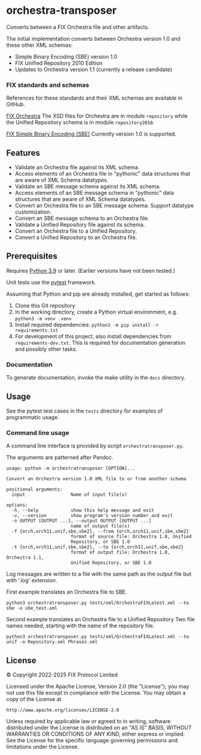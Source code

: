 # orchestra-transposer

Converts between a FIX Orchestra file and other artifacts.

The initial implementation converts between Orchestra version 1.0 and these other XML schemas:
* Simple Binary Encoding (SBE) version 1.0
* FIX Unified Repository 2010 Edition
* Updates to Orchestra version 1.1 (currently a release candidate)

### FIX standards and schemas
References for these standards and their XML schemas are available in GitHub.

[FIX Orchestra](https://github.com/FIXTradingCommunity/fix-orchestra)
The XSD files for Orchestra are in module `repository` while the Unified Repository schema is in
module `repository2010`.

[FIX Simple Binary Encoding (SBE)](https://github.com/FIXTradingCommunity/fix-simple-binary-encoding)
Currently version 1.0 is supported.


## Features

* Validate an Orchestra file against its XML schema.
* Access elements of an Orchestra file in "pythonic" data structures that are aware of XML Schema
datatypes.
* Validate an SBE message schema against its XML schema.
* Access elements of an SBE message schema in "pythonic" data structures that are aware of XML
Schema datatypes.
* Convert an Orchestra file to an SBE message schema. Support datatype customization.
* Convert an SBE message schema to an Orchestra file.
* Validate a Unified Repository file against its schema.
* Convert an Orchestra file to a Unified Repository.
* Convert a Unified Repository to an Orchestra file.

## Prerequisites

Requires [Python 3.9](https://www.python.org/downloads/release/python-390/) or later. (Earlier
versions have not been tested.)

Unit tests use the [pytest](https://docs.pytest.org/en/6.2.x/) framework.

Assuming that Python and pip are already installed, get started as follows:
1. Clone this Git repository
2. In the working directory, create a Python virtual environment, e.g. `python3 -m venv .venv`
3. Install required dependencies: `python3 -m pip install -r requirements.txt`
4. For development of this project, also install dependencies from `requirements-dev.txt`. This is required for
documentation generation and possibly other tasks.

### Documentation
To generate documentation, invoke the make utility in the `docs` directory.

## Usage

See the pytest test cases in the `tests` directory for examples of programmatic usage.


### Command line usage

A command line interface is provided by script `orchestratransposer.py`.

The arguments are patterned after Pandoc.

```
usage: python -m orchestratransposer [OPTION]...

Convert an Orchestra version 1.0 XML file to or from another schema

positional arguments:
  input                 Name of input file(s)

options:
  -h, --help            show this help message and exit
  -v, --version         show program's version number and exit
  -o OUTPUT [OUTPUT ...], --output OUTPUT [OUTPUT ...]
                        name of output file(s)
  -f {orch,orch11,unif,sbe,sbe2}, --from {orch,orch11,unif,sbe,sbe2}
                        format of source file: Orchestra 1.0, Unified
                        Repository, or SBE 1.0
  -t {orch,orch11,unif,sbe,sbe2}, --to {orch,orch11,unif,sbe,sbe2}
                        format of output file: Orchestra 1.0, Orchestra 1.1,
                        Unified Repository, or SBE 1.0
```

Log messages are written to a file with the same path as the output file but with '.log' extension.

First example translates an Orchestra file to SBE.
```
python3 orchestratransposer.py tests/xml/OrchestraFIXLatest.xml --to sbe -o sbe_test.xml
```

Second example translates an Orchestra file to a Unified Repository
Two file names needed, starting with the name of the repository file.
```
python3 orchestratransposer.py tests/xml/OrchestraFIXLatest.xml --to unif -o Repository.xml Phrases.xml
```

## License

© Copyright 2022-2025 FIX Protocol Limited

Licensed under the Apache License, Version 2.0 (the "License");
you may not use this file except in compliance with the License.
You may obtain a copy of the License at

    http://www.apache.org/licenses/LICENSE-2.0

Unless required by applicable law or agreed to in writing, software
distributed under the License is distributed on an "AS IS" BASIS,
WITHOUT WARRANTIES OR CONDITIONS OF ANY KIND, either express or implied.
See the License for the specific language governing permissions and
limitations under the License.
